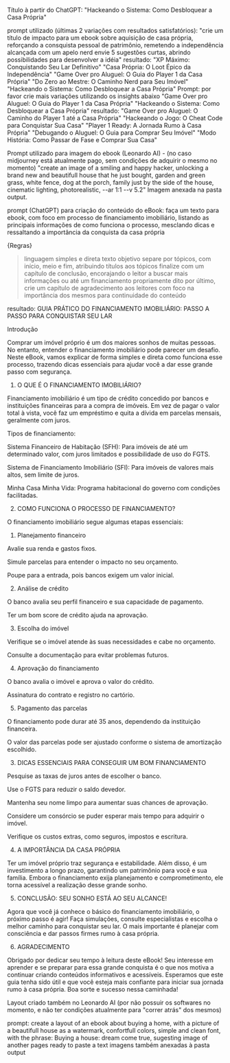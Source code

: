 Título à partir do ChatGPT:
"Hackeando o Sistema: Como Desbloquear a Casa Própria"

prompt utilizado (últimas 2 variações com resultados satisfatórios):
"crie um título de impacto para um ebook sobre aquisição de casa própria, reforçando a consquista pessoal de patrimônio, remetendo a independência alcançada com um apelo nerd
envie 5 sugestões curtas, abrindo possibilidades para desenvolver a idéia"
resultado:
"XP Máximo: Conquistando Seu Lar Definitivo"
"Casa Própria: O Loot Épico da Independência"
"Game Over pro Aluguel: O Guia do Player 1 da Casa Própria"
"Do Zero ao Mestre: O Caminho Nerd para Seu Imóvel"
"Hackeando o Sistema: Como Desbloquear a Casa Própria"
Prompt:
por favor crie mais variações utilizando os insights abaixo
"Game Over pro Aluguel: O Guia do Player 1 da Casa Própria"
"Hackeando o Sistema: Como Desbloquear a Casa Própria"
resultado:
"Game Over pro Aluguel: O Caminho do Player 1 até a Casa Própria"
"Hackeando o Jogo: O Cheat Code para Conquistar Sua Casa"
"Player 1 Ready: A Jornada Rumo à Casa Própria"
"Debugando o Aluguel: O Guia para Comprar Seu Imóvel"
"Modo História: Como Passar de Fase e Comprar Sua Casa"

Prompt utilizado para imagem do ebook (Leonardo AI) - (no caso midjourney está atualmente pago, sem condições de adquirir o mesmo no momento)
"create an image of a smiling and happy hacker, unlocking a brand new and beautifull house that he just bought, garden and green grass, white fence, dog at the porch, family just by the side of the house, cinematic lighting, photorealistic, --ar 1:1 --v 5.2"
Imagem anexada na pasta output.


prompt (ChatGPT) para criação do conteúdo do eBook:
faça um texto para ebook, com foco em processo de financiamento imobiliário, listando as principais informações de como funciona o processo, mesclando dicas e ressaltando a importância da conquista da casa própria

{Regras}
> linguagem simples e direta
> texto objetivo 
> separe por tópicos, com início, meio e fim, atribuindo títulos aos tópicos
> finalize com um capítulo de conclusão, encorajando o leitor a buscar mais informações ou até um financiamento propriamente dito
> por último, crie um capítulo de agradecimento aos leitores com foco na importância dos mesmos para continuidade do conteúdo

resultado:
GUIA PRÁTICO DO FINANCIAMENTO IMOBILIÁRIO: PASSO A PASSO PARA CONQUISTAR SEU LAR

Introdução

Comprar um imóvel próprio é um dos maiores sonhos de muitas pessoas. No entanto, entender o financiamento imobiliário pode parecer um desafio. Neste eBook, vamos explicar de forma simples e direta como funciona esse processo, trazendo dicas essenciais para ajudar você a dar esse grande passo com segurança.

1. O QUE É O FINANCIAMENTO IMOBILIÁRIO?

Financiamento imobiliário é um tipo de crédito concedido por bancos e instituições financeiras para a compra de imóveis. Em vez de pagar o valor total à vista, você faz um empréstimo e quita a dívida em parcelas mensais, geralmente com juros.

Tipos de financiamento:

Sistema Financeiro de Habitação (SFH): Para imóveis de até um determinado valor, com juros limitados e possibilidade de uso do FGTS.

Sistema de Financiamento Imobiliário (SFI): Para imóveis de valores mais altos, sem limite de juros.

Minha Casa Minha Vida: Programa habitacional do governo com condições facilitadas.

2. COMO FUNCIONA O PROCESSO DE FINANCIAMENTO?

O financiamento imobiliário segue algumas etapas essenciais:

1. Planejamento financeiro

Avalie sua renda e gastos fixos.

Simule parcelas para entender o impacto no seu orçamento.

Poupe para a entrada, pois bancos exigem um valor inicial.

2. Análise de crédito

O banco avalia seu perfil financeiro e sua capacidade de pagamento.

Ter um bom score de crédito ajuda na aprovação.

3. Escolha do imóvel

Verifique se o imóvel atende às suas necessidades e cabe no orçamento.

Consulte a documentação para evitar problemas futuros.

4. Aprovação do financiamento

O banco avalia o imóvel e aprova o valor do crédito.

Assinatura do contrato e registro no cartório.

5. Pagamento das parcelas

O financiamento pode durar até 35 anos, dependendo da instituição financeira.

O valor das parcelas pode ser ajustado conforme o sistema de amortização escolhido.

3. DICAS ESSENCIAIS PARA CONSEGUIR UM BOM FINANCIAMENTO

Pesquise as taxas de juros antes de escolher o banco.

Use o FGTS para reduzir o saldo devedor.

Mantenha seu nome limpo para aumentar suas chances de aprovação.

Considere um consórcio se puder esperar mais tempo para adquirir o imóvel.

Verifique os custos extras, como seguros, impostos e escritura.

4. A IMPORTÂNCIA DA CASA PRÓPRIA

Ter um imóvel próprio traz segurança e estabilidade. Além disso, é um investimento a longo prazo, garantindo um patrimônio para você e sua família. Embora o financiamento exija planejamento e comprometimento, ele torna acessível a realização desse grande sonho.

5. CONCLUSÃO: SEU SONHO ESTÁ AO SEU ALCANCE!

Agora que você já conhece o básico do financiamento imobiliário, o próximo passo é agir! Faça simulações, consulte especialistas e escolha o melhor caminho para conquistar seu lar. O mais importante é planejar com consciência e dar passos firmes rumo à casa própria.

6. AGRADECIMENTO

Obrigado por dedicar seu tempo à leitura deste eBook! Seu interesse em aprender e se preparar para essa grande conquista é o que nos motiva a continuar criando conteúdos informativos e acessíveis. Esperamos que este guia tenha sido útil e que você esteja mais confiante para iniciar sua jornada rumo à casa própria. Boa sorte e sucesso nessa caminhada!

Layout criado também no Leonardo AI (por não possuir os softwares no momento, e não ter condições atualmente para "correr atrás" dos mesmos)

prompt: create a layout of an ebook about buying a home, with a picture of a beautifull house as a watermark, confortfull colors, simple and clean font, with the phrase: Buying a house: dream come true, sugesting image of another pages ready to paste a text
imagens também anexadas à pasta output 
